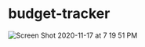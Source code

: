 # budget-tracker
![Screen Shot 2020-11-17 at 7 19 51 PM](https://user-images.githubusercontent.com/67445858/99470192-ef3b0880-2909-11eb-9978-b45f2468d44a.png)
